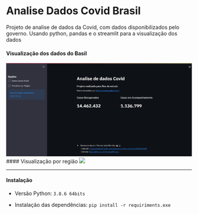 # Analise Dados Covid Brasil
Projeto de analise de dados da Covid, com dados disponibilizados pelo governo. Usando python, pandas e o streamlit para a visualização dos dados
<br>
#### Visualização dos dados do Basil
<img src='images_readme/g_dados_gerais.gif'>
<br>
#### Visualização por região
<img src='images_readme/g_dados_reviao.gif'>
<br>

---

#### Instalação
- Versão Python: `3.8.6 64bits`

- Instalação das dependências: `pip install -r requiriments.exe`
